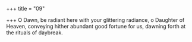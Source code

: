 +++
title = "09"

+++
O Dawn, be radiant here with your glittering radiance, o Daughter of  Heaven,
conveying hither abundant good fortune for us, dawning forth at the  rituals of daybreak.